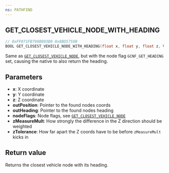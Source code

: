 ```yaml
---
ns: PATHFIND
---
```

## GET_CLOSEST_VEHICLE_NODE_WITH_HEADING

```c
// 0xFF071FB798B803B0 0x8BD5759B
BOOL GET_CLOSEST_VEHICLE_NODE_WITH_HEADING(float x, float y, float z, Vector3* outPosition, float* outHeading, int nodeFlags, float zMeasureMult, int zTolerance);
```

Same as [`GET_CLOSEST_VEHICLE_NODE`](#_0x240A18690AE96513), but with the node flag `GCNF_GET_HEADING` set, causing the native to also return the heading.

## Parameters
* **x**: X coordinate
* **y**: Y coordinate
* **z**: Z coordinate
* **outPosition**: Pointer to the found nodes coords
* **outHeading**: Pointer to the found nodes heading
* **nodeFlags**: Node flags, see [`GET_CLOSEST_VEHICLE_NODE`](#_0x240A18690AE96513)
* **zMeasureMult**: How strongly the difference in the Z direction should be weighted
* **zTolerance**: How far apart the Z coords have to be before `zMeasureMult` kicks in

## Return value
Returns the closest vehicle node with its heading.